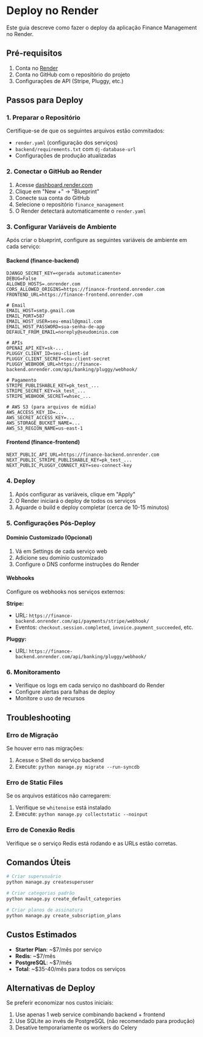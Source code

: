 # Deploy no Render

Este guia descreve como fazer o deploy da aplicação Finance Management no Render.

## Pré-requisitos

1. Conta no [Render](https://render.com)
2. Conta no GitHub com o repositório do projeto
3. Configurações de API (Stripe, Pluggy, etc.)

## Passos para Deploy

### 1. Preparar o Repositório

Certifique-se de que os seguintes arquivos estão commitados:
- `render.yaml` (configuração dos serviços)
- `backend/requirements.txt` com `dj-database-url`
- Configurações de produção atualizadas

### 2. Conectar o GitHub ao Render

1. Acesse [dashboard.render.com](https://dashboard.render.com)
2. Clique em "New +" → "Blueprint"
3. Conecte sua conta do GitHub
4. Selecione o repositório `finance_management`
5. O Render detectará automaticamente o `render.yaml`

### 3. Configurar Variáveis de Ambiente

Após criar o blueprint, configure as seguintes variáveis de ambiente em cada serviço:

#### Backend (finance-backend)
```
DJANGO_SECRET_KEY=<gerada automaticamente>
DEBUG=False
ALLOWED_HOSTS=.onrender.com
CORS_ALLOWED_ORIGINS=https://finance-frontend.onrender.com
FRONTEND_URL=https://finance-frontend.onrender.com

# Email
EMAIL_HOST=smtp.gmail.com
EMAIL_PORT=587
EMAIL_HOST_USER=seu-email@gmail.com
EMAIL_HOST_PASSWORD=sua-senha-de-app
DEFAULT_FROM_EMAIL=noreply@seudominio.com

# APIs
OPENAI_API_KEY=sk-...
PLUGGY_CLIENT_ID=seu-client-id
PLUGGY_CLIENT_SECRET=seu-client-secret
PLUGGY_WEBHOOK_URL=https://finance-backend.onrender.com/api/banking/pluggy/webhook/

# Pagamento
STRIPE_PUBLISHABLE_KEY=pk_test_...
STRIPE_SECRET_KEY=sk_test_...
STRIPE_WEBHOOK_SECRET=whsec_...

# AWS S3 (para arquivos de mídia)
AWS_ACCESS_KEY_ID=...
AWS_SECRET_ACCESS_KEY=...
AWS_STORAGE_BUCKET_NAME=...
AWS_S3_REGION_NAME=us-east-1
```

#### Frontend (finance-frontend)
```
NEXT_PUBLIC_API_URL=https://finance-backend.onrender.com
NEXT_PUBLIC_STRIPE_PUBLISHABLE_KEY=pk_test_...
NEXT_PUBLIC_PLUGGY_CONNECT_KEY=seu-connect-key
```

### 4. Deploy

1. Após configurar as variáveis, clique em "Apply"
2. O Render iniciará o deploy de todos os serviços
3. Aguarde o build e deploy completar (cerca de 10-15 minutos)

### 5. Configurações Pós-Deploy

#### Domínio Customizado (Opcional)
1. Vá em Settings de cada serviço web
2. Adicione seu domínio customizado
3. Configure o DNS conforme instruções do Render

#### Webhooks
Configure os webhooks nos serviços externos:

**Stripe:**
- URL: `https://finance-backend.onrender.com/api/payments/stripe/webhook/`
- Eventos: `checkout.session.completed`, `invoice.payment_succeeded`, etc.

**Pluggy:**
- URL: `https://finance-backend.onrender.com/api/banking/pluggy/webhook/`

### 6. Monitoramento

- Verifique os logs em cada serviço no dashboard do Render
- Configure alertas para falhas de deploy
- Monitore o uso de recursos

## Troubleshooting

### Erro de Migração
Se houver erro nas migrações:
1. Acesse o Shell do serviço backend
2. Execute: `python manage.py migrate --run-syncdb`

### Erro de Static Files
Se os arquivos estáticos não carregarem:
1. Verifique se `whitenoise` está instalado
2. Execute: `python manage.py collectstatic --noinput`

### Erro de Conexão Redis
Verifique se o serviço Redis está rodando e as URLs estão corretas.

## Comandos Úteis

```bash
# Criar superusuário
python manage.py createsuperuser

# Criar categorias padrão
python manage.py create_default_categories

# Criar planos de assinatura
python manage.py create_subscription_plans
```

## Custos Estimados

- **Starter Plan**: ~$7/mês por serviço
- **Redis**: ~$7/mês
- **PostgreSQL**: ~$7/mês
- **Total**: ~$35-40/mês para todos os serviços

## Alternativas de Deploy

Se preferir economizar nos custos iniciais:
1. Use apenas 1 web service combinando backend + frontend
2. Use SQLite ao invés de PostgreSQL (não recomendado para produção)
3. Desative temporariamente os workers do Celery